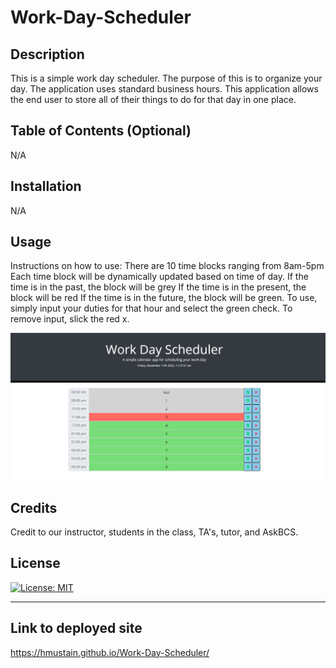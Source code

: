 # Work-Day-Scheduler
## Description
This is a simple work day scheduler.
The purpose of this is to organize your day.
The application uses standard business hours.
This application allows the end user to store all of their things to do for that day in one place.

## Table of Contents (Optional)
N/A

## Installation
N/A


## Usage
Instructions on how to use:
There are 10 time blocks ranging from 8am-5pm
Each time block will be dynamically updated based on time of day.
If the time is in the past, the block will be grey
If the time is in the present, the block will be red
If the time is in the future, the block will be green.
To use, simply input your duties for that hour and select the green check.
To remove input, slick the red x.

![alt text](./assets/images/work-day-scheduler.png)

## Credits
Credit to our instructor, students in the class, TA's, tutor, and AskBCS.

## License
[![License: MIT](https://img.shields.io/badge/License-MIT-yellow.svg)](https://opensource.org/licenses/MIT)


---

## Link to deployed site
https://hmustain.github.io/Work-Day-Scheduler/
